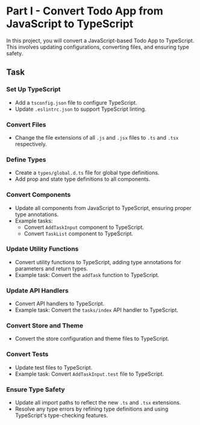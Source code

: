 # Part I - Convert Todo App from JavaScript to TypeScript

In this project, you will convert a JavaScript-based Todo App to TypeScript. This involves updating configurations, converting files, and ensuring type safety.

## Task

### Set Up TypeScript

-   Add a `tsconfig.json` file to configure TypeScript.
-   Update `.eslintrc.json` to support TypeScript linting.

### Convert Files

-   Change the file extensions of all `.js` and `.jsx` files to `.ts` and `.tsx` respectively.

### Define Types

-   Create a `types/global.d.ts` file for global type definitions.
-   Add prop and state type definitions to all components.

### Convert Components

-   Update all components from JavaScript to TypeScript, ensuring proper type annotations.
-   Example tasks:
    -   Convert `AddTaskInput` component to TypeScript.
    -   Convert `TaskList` component to TypeScript.

### Update Utility Functions

-   Convert utility functions to TypeScript, adding type annotations for parameters and return types.
-   Example task: Convert the `addTask` function to TypeScript.

### Update API Handlers

-   Convert API handlers to TypeScript.
-   Example task: Convert the `tasks/index` API handler to TypeScript.

### Convert Store and Theme

-   Convert the store configuration and theme files to TypeScript.

### Convert Tests

-   Update test files to TypeScript.
-   Example task: Convert `AddTaskInput.test` file to TypeScript.

### Ensure Type Safety

-   Update all import paths to reflect the new `.ts` and `.tsx` extensions.
-   Resolve any type errors by refining type definitions and using TypeScript's type-checking features.
